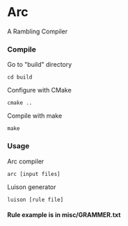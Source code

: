 # Arc
A Rambling Compiler

### Compile

Go to "build" directory 
	
	cd build
	
Configure with CMake
	
	cmake ..
	
Compile with make
	
	make
	
###
    
### Usage

Arc compiler
	
    arc [input files]
	
Luison generator
	
    luison [rule file]

#### Rule example is in misc/GRAMMER.txt

